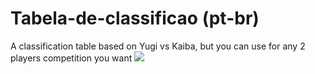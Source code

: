 # Tabela-de-classificao (pt-br)
A classification table based on Yugi vs Kaiba, but you can use for any 2 players competition you want
<a href="https://nekroz-tech.github.io/Tabela-de-classifica-o/">
<img src="https://github.com/Nekroz-Tech/Tabela-de-classifica-o/blob/main/Opera%20Instant%C3%A2neo_2021-10-04_182309_nekroz-tech.github.io.png?raw=true">
  </a>
